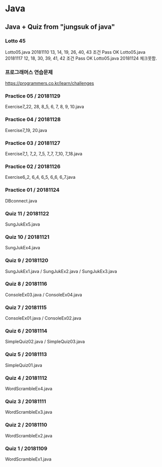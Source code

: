 # Java
## Java + Quiz from "jungsuk of java"

### Lotto 45
Lotto05.java   20181110   13, 14, 19, 26, 40, 43  조건 Pass OK
Lotto05.java   20181117   12, 18, 30, 39, 41, 42  조건 Pass OK
Lotto05.java   20181124   체크못함. 

### 프로그래머스 연습문제 
https://programmers.co.kr/learn/challenges


### Practice 05 / 20181129
Exercise7_22, 28, 8_5, 6, 7, 8, 9, 10.java

### Practice 04 / 20181128
Exercise7_19, 20.java

### Practice 03 / 20181127
Exercise7_1, 7_2, 7_5, 7_7, 7_10, 7_18.java

### Practice 02 / 20181126
Exercise6_2, 6_4, 6_5, 6_6, 6_7.java

### Practice 01 / 20181124
DBconnect.java

### Quiz 11 / 20181122
SungJukEx5.java  

### Quiz 10 / 20181121
SungJukEx4.java  

### Quiz 9 / 20181120
SungJukEx1.java  / SungJukEx2.java  / SungJukEx3.java

### Quiz 8 / 20181116
ConsoleEx03.java  / ConsoleEx04.java 

### Quiz 7 / 20181115
ConsoleEx01.java / ConsoleEx02.java 

### Quiz 6 / 20181114
SimpleQuiz02.java / SimpleQuiz03.java 

### Quiz 5 / 20181113
SimpleQuiz01.java

### Quiz 4 / 20181112
WordScrambleEx4.java

### Quiz 3 / 20181111
WordScrambleEx3.java

### Quiz 2 / 20181110
WordScrambleEx2.java

### Quiz 1 / 20181109
WordScrambleEx1.java
